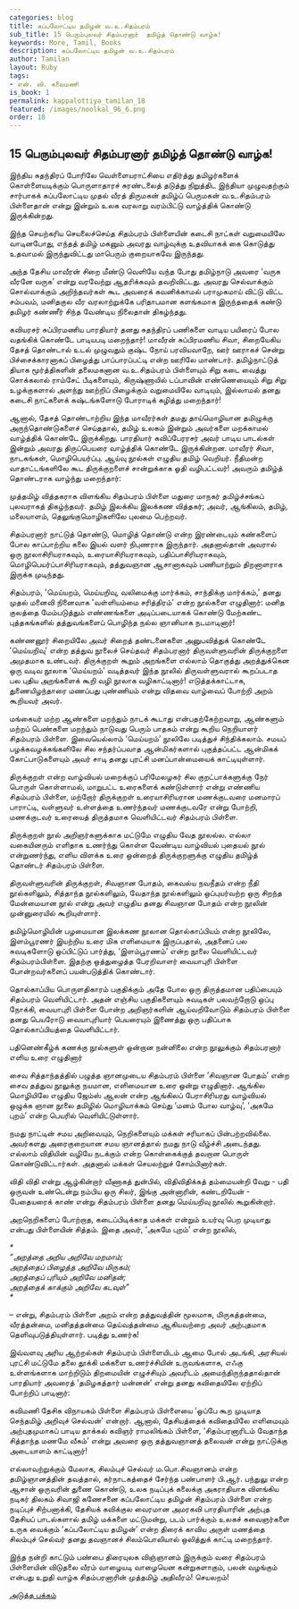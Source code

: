 ```yaml
---
categories: blog
title: கப்பலோட்டிய தமிழன் வ.உ.சிதம்பரம்
sub_title: ﻿15 பெரும்புலவர் சிதம்பரனார்  தமிழ்த் தொண்டு வாழ்க!
keywords: More, Tamil, Books
description: கப்பலோட்டிய தமிழன் வ.உ.சிதம்பரம்
author: Tamilan
layout: Ruby
tags:
- என். வி. கலைமணி
is_book: 1
permalink: kappalottiya_tamilan_18
featured: /images/noolkal_96_6.png
order: 18
---
```

## ﻿15 பெரும்புலவர் சிதம்பரனார் தமிழ்த் தொண்டு வாழ்க!

இந்திய சுதந்திரப் போரிலே வெள்ளையராட்சியை எதிர்த்து தமிழர்களைக் கொள்ளையடிக்கும் பொருளாதாரச் சுரண்டலைத் தடுத்து நிறுத்திட இந்தியா முழுவதற்கும் சார்பாகக் கப்பலோட்டிய முதல் வீரத் திருமகன் தமிழ்ப் பெருமகன் வ.உ.சிதம்பரம் பிள்ளைதான் என்று இன்றும் உலக வரலாறு வரம்பிட்டு வாழ்த்திக் கொண்டு இருக்கின்றது.

இந்த செயற்கரிய செயலைச்செய்த சிதம்பரம் பிள்ளையின் கடைசி நாட்கள் வறுமையிலே வாடினபோது, எந்தத் தமிழ் மகனும் அவரது வாழ்வுக்கு உதவியாகக் கை கொடுத்து உதவாமல் இருந்துவிட்டது மாபெரும் குறையாகவே இருந்தது.

அந்த தேசிய மாவீரன் சிறை மீண்டு வெளியே வந்த போது தமிழ்நாடு அவரை ‘வருக வீரனே வருக’ என்று வரவேற்று ஆதரிக்கவும் தவறிவிட்டது. அவரது செல்வாக்கும் சொல்வாக்கும் அறிந்தவர்கள் கூட அவரைக் கவனிக்காமல் பராமுகமாய் விட்டு விட்ட சம்பவம், மனிதகுல வீர வரலாற்றுக்கே பரிதாபமான களங்கமாக இருந்ததைக் கண்டு தமிழர் கண்ணீர் சிந்த வேண்டிய நிலைதான் திகழ்ந்தது.

கவியரசர் சுப்பிரமணிய பாரதியார் தனது சுதந்திரப் பணிகளை வாடிய பயிரைப் போல வதங்கிக் கொண்டே பாடியபடி மறைந்தார்! மாவீரன் சுப்பிரமணிய சிவா, சிறையேகிய தேசத் தொண்டால் உடல் முழுவதும் குஷ்ட நோய் பரவியவாறே, ஊர் ஊராகச் சென்று பிச்சைக்காரனாகப் பிழைத்து பாப்பாரப்பட்டி என்ற ஊரிலே மாண்டார். தமிழ்நாட்டுத் தியாக மூர்த்திகளின் தலைமகனான வ.உ.சிதம்பரம் பிள்ளையும் சிறு கடை வைத்து சொக்கலால் ராம்சேட் பீடிகளையும், கிருஷ்ணாயில் டப்பாவின் எண்ணெயையும் சிறு சிறு உழக்குகளால் அளந்து ஊற்றிப் பிழைக்கும் வறுமையிலே வாடியும், இல்லாமல் தனது கடைசி நாட்களைக் கஷ்டங்களோடு போராடிக் கழித்து மறைந்தார்!

ஆனால், தேசத் தொண்டாற்றிய இந்த மாவீரர்கள் தமது தாய்மொழியான தமிழுக்கு அருந்தொண்டுகளைச் செய்ததால், தமிழ் உலகம் இன்றும் அவர்களை மறக்காமல் வாழ்த்திக் கொண்டே இருக்கிறது. பாரதியார் கவிப்பேரரசர் அவர் பாடிய பாடல்கள் இன்றும் அவரது திருப்பெயரை வாழ்த்திக் கொண்டே இருக்கின்றன. மாவீரர் சிவா, நாடகங்கள், மொழிபெயர்ப்பு. ஆய்வு நூல்கள் எழுதிய தமிழ் வெறியர். நீதிமன்ற வாதாட்டங்களிலே கூட திருக்குறளைச் சான்றுக்காக ஓதி வழிபட்டவர்! அவரும் தமிழ்த் தொண்டராக வாழ்ந்து மறைந்தார்:

முத்தமிழ் வித்தகராக விளங்கிய சிதம்பரம் பிள்ளை மதுரை மாநகர் தமிழ்ச்சங்கப் புலவராகத் திகழ்ந்தவர். தமிழ் இலக்கிய இலக்கண வித்தகர்; அவர், ஆங்கிலம், தமிழ், மலையாளம், தெலுங்குமொழிகளிலே புலமை பெற்றவர்.

சிதம்பரனார் நாட்டுத் தொண்டு, மொழித் தொண்டு என்ற இரண்டையும் கண்களைப் போல காப்பாற்றிய கலை இயல் வளர் நிபுணராக இருந்தார். அதனால்தான் அவரால் ஒரு நூலாசிரியராகவும், உரையாசிரியராகவும், பதிப்பாசிரியராகவும், மொழிபெயர்ப்பாசிரியராகவும், தத்துவஞான ஆசானாகவும் பணியாற்றும் திறனாளராக இருக்க முடிந்தது.

சிதம்பரம், 'மெய்யறம், மெய்யறிவு, வலிமைக்கு மார்க்கம், சாந்திக்கு மார்க்கம்,' தனது முதல் மனைவி நினைவாக 'வள்ளியம்மை சரித்திரம்' என்ற நூல்களை எழுதினார்: மனித குலத்தை மேம்படுத்தும் எண்ணங்களை அடிப்படையாகக் கொண்டு மேற்கண்ட புத்தகங்களில் தத்துவங்களைப் பொழிந்த நல்ல ஞானியாக நடமாடினார்!

கண்ணனூர் சிறையிலே அவர் சிறைத் தண்டனைகளை அனுபவித்துக் கொண்டே 'மெய்யறிவு' என்ற தத்துவ நூலைச் செய்தவர் சிதம்பரனார் திருவள்ளுவரின் திருக்குறளை அமுதமாக உண்டவர். திருக்குறள் கூறும் அறங்களை எல்லாம் தொகுத்து அறத்துக்கென ஒரு வடிவ நூலாக ‘மெய்யறம்’ வடித்தவர் இந்த நூலில் திருவள்ளுவரால் கூறப்படாத பல புதிய அறங்களைக் கூறி வழி நூலாக வழிகாட்டினார்! எடுத்தக்காட்டாக, துணையிழந்தாரை மணப்பது புண்ணியம் என்று விதவை வாழ்வைப் போற்றி அறம் கூறியவர் அவர்.

மங்கையர் மற்ற ஆண்களை மறந்தும் நாடக் கூடாது என்பதற்கேற்றவாறு, ஆண்களும் மற்றப் பெண்களை மறந்தும் நாடுவது பெரும் பாதகம் என்று கூறிய நெறியாளர் சிதம்பரம் பிள்ளை. இவையெல்லாம் ‘மெய்யறம்’ நூலிலே படித்துச் சிந்திக்கலாம். சமயப் பழக்கவழக்கங்களிலே சில சந்தர்ப்பவாத ஆன்மிகர்களால் புகுத்தப்பட்ட ஆன்மிகக் கோட்பாடுகளையும் அவர் சாடி தனது புரட்சி மனப்பான்மையைக் காட்டியுள்ளார்.

திருக்குறள் என்ற வாழ்வியல் மறைக்குப் பரிமேலழகர் சில குறட்பாக்களுக்கு நேர் பொருள் கொள்ளாமல், மாறுபட்ட உரைகளைக் கண்டுள்ளார் என்று எண்ணிய சிதம்பரம் பிள்ளை, மற்றோர் திருக்குறள் உரையாசிரியரான மணக்குடவரை மனமாரப் பாராட்டி, வள்ளுவர் உள்ளத்தை உணர்ந்தவர் மணக்குடவரே என்று போற்றி, மணக்குடவர் உரையைத் திருத்தமாக வெளியிட்டவர் சிதம்பரம் பிள்ளை.

திருக்குறள் நூல் அறிஞர்களுக்காக மட்டுமே எழுதிய வேத நூலல்ல. எல்லா வகையினரும் எளிதாக உணர்ந்து கொள்ள வேண்டிய வாழ்வியல் புதையல் நூல் என்றுணர்ந்து, எளிய விளக்க உரை ஒன்றைத் திருக்குறளுக்கு எழுதிய தமிழ்த் தொண்டர் சிதம்பரம் பிள்ளை.

திருவள்ளுவரின் திருக்குறள், சிவஞான போதம், கைவல்ய நவநீதம் என்ற நீதி நூல்களிலும், சித்தாந்த நூல்களிலும், வேதாந்த நூல்களிலும் ஒப்புயர்வற்ற ஒரு சிறந்த மேன்மையான நூல் என்று அவர் எழுதிய தனது சிவஞான போதம் என்ற நூலின் முன்னுரையில் கூறியுள்ளார்.

தமிழ்மொழியின் பழமையான இலக்கண நூலான தொல்காப்பியம் என்ற நூலிலே, இளம்பூரணர் இயற்றிய உரை மிக எளிமையாக இருப்பதால், அதனைப் பல சுவடிகளோடு ஒப்பிட்டுப் பார்த்து, ‘இளம்பூரணம்’ என்ற நூலை வெளியிட்டவர் சிதம்பரம்பிள்ளை. இதற்கு ஒத்துழைத்த பேரறிவாளர் வையாபுரி பிள்ளை போன்றவர்களைப் பயன்படுத்திக் கொண்டார்.

தொல்காப்பிய பொருளதிகாரம் பகுதிக்கும் அதே போல ஒரு திருத்தமான பதிப்பையும் சிதம்பரம் வெளியிட்டார். அதன் எஞ்சிய பகுதிகளையும் சுவடிகள் பலவற்றோடு ஒப்பு நோக்கி, வையாபுரி பிள்ளை போன்ற அறிஞர்களின் ஆய்வறிவோடும் சிதம்பரம் பிள்ளை தனது பெயரோடு வையாபுரியார் பெயரையும் இணைத்து ஒரு பதிப்பாக தொல்காப்பியத்தை வெளியிட்டார்.

பதினெண்கீழ்க் கணக்கு நூல்களுள் ஒன்றான நன்னிலை என்ற நூலுக்கும் சிதம்பரனார் எளிய உரை எழுதினார்

சைவ சித்தாந்தத்தில் பழுத்த ஞானமுடைய சிதம்பரம் பிள்ளை ‘சிவஞான போதம்’ என்ற சைவ தத்துவ நூலுக்கு நயமான, எளிமையான உரை ஒன்று எழுதினார். ஆங்கில மொழியிலே எழுதிய ஜேம்ஸ் ஆலன் என்ற ஆங்கிலப் பேராசிரியரது வாழ்வியல் ஒழுக்க ஞான நூலை தமிழில் மொழியாக்கம் செய்து ‘மனம் போல வாழ்வு’, ‘அகமே புறம்’ என்ற பெயரில் வெளியிட்டுள்ளார்.

நமது நாட்டின் சமய அறிவையும், நெறிகளையும் மக்கள் சரியாகப் பின்பற்றவில்லை. அவர்களது அரைகுறையான சமய ஞானத்தால் நமது நாடு வீழ்ச்சி அடைந்தது. எல்லாம் விதியின் வழியே நடக்கும் என்ற கொள்கைக்குத் தவறான பொருள் கொண்டுவிட்டார்கள். அதனால் மக்கள் செயலற்றுச் சோம்பினார்கள்.

விதி விதி என்று ஆழ்கின்றார் வீணாகத் துன்பில், விதிவிதிக்கத் தம்மையன்றி வேறு - பதி ஒருவன் உண்டென்று நம்பிய ஒரு சிலர், இங்கு அன்னாரின், கண்டறியேன் - பேதையரைக் காண் என்று சிதம்பரம் பிள்ளை தனது மெய்யறிவு நூலில் கூறுகின்றார்.

அறநெறிகளைப் போற்றாத, கடைப்பிடிக்காத மக்கள் என்றும் உயர்வு பெற முடியாது என்பது பிள்ளையின் சித்தம். இதை அவர், ‘அகமே புறம்’ என்ற நூலில்,

_*  
“அறத்தை அறிய அறிவே மறமாம்;  
அறத்தைப் பிழைத்த அறிவே மிருகம்;  
அறத்தைப் புரியும் அறிவே மனிதன்;  
அறத்தைக் காக்கும் அறிவே கடவுள்”  
*_

– என்று, சிதம்பரம் பிள்ளை அறம் என்ற தத்துவத்தின் மூலமாக, மிருகத்தன்மை, வீரத்தன்மை, மனிதத்தன்மை தெய்வத்தன்மை ஆகியவற்றை அவர் அற்புதமாக தெளிவுபடுத்தியுள்ளார். படித்து உணர்க!

இவ்வளவு அரிய ஆற்றல்கள் சிதம்பரம் பிள்ளையிடம் ஆமை போல் அடங்கி, அரசியல் புரட்சி மட்டுமே தலை தூக்கி மக்களை உணர்ச்சியின் உருவங்களாக, எஃகு உள்ளங்களாக மாற்றிடும் திறமையின் எழுச்சியும் அவரிடம் அமைந்திருந்ததால்தான் பாரதியார் அவரைத் ‘தமிழகத்தார் மன்னன்’ என்று தனது கவிதையிலே ஏற்றிப் போற்றிப் பாடினார்:

கவிமணி தேசிக விநாயகம் பிள்ளை சிதம்பரம் பிள்ளையை ‘ஒப்பே கூற முடியாத செந்தமிழ் அறிவுச் செல்வன்’ என்றார். ஆனால், தேசியத்தைக் கவிதையிலே எளிமையும் அற்புதமுமாகப் பாடிய தாக்கல் கவிஞர் ராமலிங்கம் பிள்ளை, ‘சிதம்பரனாரிடம் வேதாந்த சித்தாந்த மணமே வீசும்’ என்று அவரை ஒரு தத்துவஞானத் தலைவன் என்று நாட்டுக்கு அடையாளம் காட்டினார்!

எல்லாவற்றுக்கும் மேலாக, சிலம்புச் செல்வர் ம.பொ.சிவஞானம் என்ற தமிழ்ஞானத்தின் தவத்தால், கர்நாடகத்தைச் சேர்ந்த பண்பாளர் பி.ஆர். பந்துலு என்ற ஆசான் ஒருவரின் துணை கொண்டு, உலக நடிப்புக் கலைக்கு அகராதியாக விளங்கிய நடிகர் திலகம் சிவாஜி கணேசனை கப்பலோட்டிய தமிழன் சிதம்பரம் பிள்ளை என்ற நடிப்புச் சிற்பனாக்கி, தேசியக் கவிக்குல வைரமான அமரகவி பாரதியாரின் அற்புத தேசியப் பாடல்களால் தமிழ் மக்களை மட்டுமன்று, படம் பார்க்கும் உலகச் சுவைஞர்களை உருக வைக்கும் ‘கப்பலோட்டிய தமிழன்’ என்ற திரைக் காவிய அருள் மணத்தை சிலம்புச் செல்வர் தனது தவஞானச் சிலம்பொலியால் ஒலித்துக் காட்டி மறைந்தார்.

இந்த நன்றி காட்டும் பண்பை திரையுலக விஞ்ஞானம் இருக்கும் வரை சிதம்பரம் பிள்ளையின் விடுதலை வீரம் வாழையடி வாழையென கன்றுகளாகும், பலன் வழங்கும் என்பது உறுதி வாழ்க சிதம்பரனாரின் முத்தமிழ் அதிவீரம்! செயலறம்!

[அடுத்த பக்கம்](kappalottiya_tamilan_19)